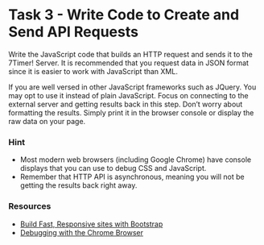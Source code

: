 # Task 3 - Write Code to Create and Send API Requests

Write the JavaScript code that builds an HTTP request and sends it to the 7Timer! Server. It is recommended that you request data in JSON format since it is easier to work with JavaScript than XML.

If you are well versed in other JavaScript frameworks such as JQuery. You may opt to use it instead of plain JavaScript. Focus on connecting to the external server and getting results back in this step. Don’t worry about formatting the results. Simply print it in the browser console or display the raw data on your page.

### Hint
- Most modern web browsers (including Google Chrome) have console displays that you can use to debug CSS and JavaScript.
- Remember that HTTP API is asynchronous, meaning you will not be getting the results back right away.

### Resources
- [Build Fast, Responsive sites with Bootstrap](https://getbootstrap.com)
- [Debugging with the Chrome Browser](https://developer.chrome.com/docs/devtools/)
